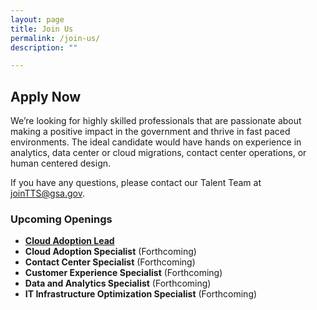 ```yaml
---
layout: page
title: Join Us
permalink: /join-us/
description: ""

---
```


## Apply Now
We’re looking for highly skilled professionals that are passionate about making a positive impact in the government and thrive in fast paced environments. The ideal candidate would have hands on experience in analytics, data center or cloud migrations, contact center operations, or human centered design.

If you have any questions, please contact our Talent Team at joinTTS@gsa.gov.

### Upcoming Openings

- [**Cloud Adoption Lead** ](https://join.tts.gsa.gov/join/upcoming-CoE-cloud-adoption-lead/)
- **Cloud Adoption Specialist** (Forthcoming)
- **Contact Center Specialist** (Forthcoming)
- **Customer Experience Specialist** (Forthcoming)
- **Data and Analytics Specialist** (Forthcoming)
- **IT Infrastructure Optimization Specialist** (Forthcoming)

